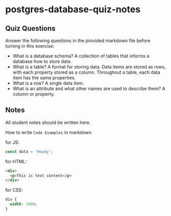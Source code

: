 # postgres-database-quiz-notes

## Quiz Questions

Answer the following questions in the provided markdown file before turning in this exercise:

- What is a database schema?
  A collection of tables that informs a database how to store data.
- What is a table?
  A format for storing data. Data items are stored as rows, with each property stored as a column. Throughout a table, each data item has the same properties.
- What is a row?
  A single data item.
- What is an attribute and what other names are used to describe them?
  A column or property.

## Notes

All student notes should be written here.

How to write `Code Examples` in markdown

for JS:

```javascript
const data = 'Howdy';
```

for HTML:

```html
<div>
  <p>This is text content</p>
</div>
```

for CSS:

```css
div {
  width: 100%;
}
```
